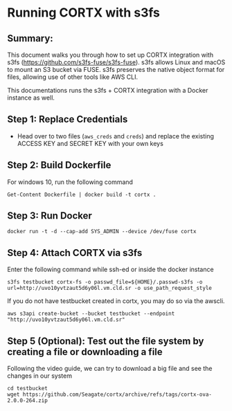 # Running CORTX with s3fs


Summary:
----
This document walks you through how to set up CORTX integration with s3fs (https://github.com/s3fs-fuse/s3fs-fuse). s3fs allows Linux and macOS to mount an S3 bucket via FUSE. s3fs preserves the native object format for files, allowing use of other tools like AWS CLI.

This documentations runs the s3fs + CORTX integration with a Docker instance as well. 



Step 1: Replace Credentials
--------

- Head over to two files (```aws_creds``` and ```creds```) and replace the existing ACCESS KEY and SECRET KEY with your own keys



Step 2: Build Dockerfile
--------

For windows 10, run the following command
```
Get-Content Dockerfile | docker build -t cortx .
```

Step 3: Run Docker
------
```
docker run -t -d --cap-add SYS_ADMIN --device /dev/fuse cortx
```

Step 4: Attach CORTX via s3fs
------

Enter the following command while ssh-ed or inside the docker instance
```
s3fs testbucket cortx-fs -o passwd_file=${HOME}/.passwd-s3fs -o url=http://uvo10yvtzaut5d6y06l.vm.cld.sr -o use_path_request_style 
```

If you do not have testbucket created in cortx, you may do so via the awscli.

```
aws s3api create-bucket --bucket testbucket --endpoint "http://uvo10yvtzaut5d6y06l.vm.cld.sr"
```



Step 5 (Optional): Test out the file system by creating a file or downloading a file
------

Following the video guide, we can try to download a big file and see the changes in our system

```
cd testbucket
wget https://github.com/Seagate/cortx/archive/refs/tags/cortx-ova-2.0.0-264.zip
```
